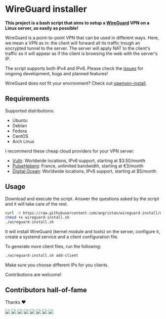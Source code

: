 # WireGuard installer

**This project is a bash script that aims to setup a [WireGuard](https://www.wireguard.com/) VPN on a Linux server, as easily as possible!**

WireGuard is a point-to-point VPN that can be used in different ways. Here, we mean a VPN as in: the client will forward all its traffic trough an encrypted tunnel to the server.
The server will apply NAT to the client's traffic so it will appear as if the client is browsing the web with the server's IP.

The script supports both IPv4 and IPv6. Please check the [issues](https://github.com/angristan/wireguard-install/issues) for ongoing development, bugs and planned features!

WireGuard does not fit your environment? Check out [openvpn-install](https://github.com/angristan/openvpn-install).

## Requirements

Supported distributions:

- Ubuntu
- Debian
- Fedora
- CentOS
- Arch Linux

I recommend these cheap cloud providers for your VPN server:

- [Vultr](https://goo.gl/Xyd1Sc): Worldwide locations, IPv6 support, starting at \$3.50/month
- [PulseHeberg](https://goo.gl/76yqW5): France, unlimited bandwidth, starting at €3/month
- [Digital Ocean](https://goo.gl/qXrNLK): Worldwide locations, IPv6 support, starting at \$5/month

## Usage

Download and execute the script. Answer the questions asked by the script and it will take care of the rest.

```bash
curl -O https://raw.githubusercontent.com/angristan/wireguard-install/master/wireguard-install.sh
chmod +x wireguard-install.sh
./wireguard-install.sh
```

It will install WireGuard (kernel module and tools) on the server, configure it, create a systemd service and a client configuration file.

To generate more client files, run the following:

```sh
./wireguard-install.sh add-client
```

Make sure you choose different IPs for you clients.

Contributions are welcome!

## Contributors hall-of-fame

Thanks ❤️

[![](https://sourcerer.io/fame/angristan/angristan/wireguard-install/images/0)](https://github.com/angristan/wireguard-install/graphs/contributors)
[![](https://sourcerer.io/fame/angristan/angristan/wireguard-install/images/1)](https://github.com/angristan/wireguard-install/graphs/contributors)
[![](https://sourcerer.io/fame/angristan/angristan/wireguard-install/images/2)](https://github.com/angristan/wireguard-install/graphs/contributors)
[![](https://sourcerer.io/fame/angristan/angristan/wireguard-install/images/3)](https://github.com/angristan/wireguard-install/graphs/contributors)
[![](https://sourcerer.io/fame/angristan/angristan/wireguard-install/images/4)](https://github.com/angristan/wireguard-install/graphs/contributors)
[![](https://sourcerer.io/fame/angristan/angristan/wireguard-install/images/5)](https://github.com/angristan/wireguard-install/graphs/contributors)
[![](https://sourcerer.io/fame/angristan/angristan/wireguard-install/images/6)](https://github.com/angristan/wireguard-install/graphs/contributors)
[![](https://sourcerer.io/fame/angristan/angristan/wireguard-install/images/7)](https://github.com/angristan/wireguard-install/graphs/contributors)
